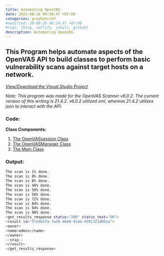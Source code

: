 ```yaml
---
title: Automating OpenVAS
date: 2021-08-16 09:50:47 +07:00
categories: greyhatcch7
#modified: 20-08-29 09:24:47 +07:00
#tags: [blog, netlify, jekyll, github]
description: Automating OpenVAS.
---
```


## This Program helps automate aspects of the OpenVAS API to build classes to perform basic vulnerability scans against target hosts on a network.


_[View/Download the Visual Studio Project](https://github.com/m3rcer/C-Sharp-Hax/tree/main/Ch7/vs)_

_Note: This program was made for the OpenVAS Scanner v6.0.2. The current version of this writing is 21.4.2. v6.0.2 utilized xml, whereas 21.4.2 utilizes json to interact with the API._


### Code:

**Class Components:**

1. [The OpenVASsession Class](/permalinks/OpenVas/OpenVASSession)
2. [The OpenVASManager Class](/permalinks/OpenVas/OpenVASManager)
3. [The Main Class](/permalinks/OpenVas/Main)


### Output:

```bash
The scan is 1% done.
The scan is 8% done.
The scan is 8% done.
The scan is 46% done.
The scan is 50% done.
The scan is 58% done.
The scan is 72% done.
The scan is 84% done.
The scan is 94% done.
The scan is 98% done.
<get_results_response status="200" status_text="OK">
<result id="57e9d1fa-7ad9-4649-914d-4591321d061a">
<owner>
<name>admin</name>
</owner>
--snip--
</result>
</get_results_response>
```